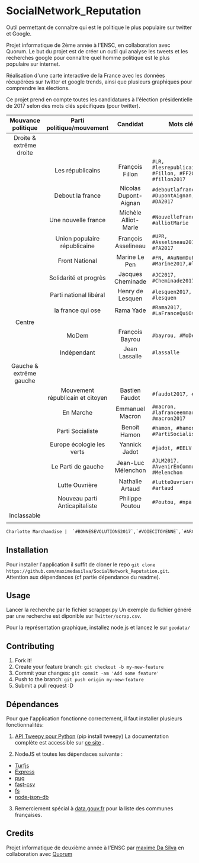 # SocialNetwork_Reputation

Outil permettant de connaître qui est le politique le plus populaire sur twitter et Google.

Projet informatique de 2ème année à l'ENSC, en collaboration avec Quorum.
Le but du projet est de créer un outil qui analyse les tweets et les recherches google pour connaître quel homme politique est le plus populaire sur internet.

Réalisation d'une carte interactive de la France avec les données récupérées sur twitter et google trends, ainsi que plusieurs graphiques pour comprendre les élections.

Ce projet prend en compte toutes les candidatures à l'élection présidentielle de 2017 selon des mots clés spécifiques (pour twitter).

|Mouvance politique     | Parti politique/mouvement        | Candidat              | Mots clés |
|:---------------------:|:--------------------------------:|:---------------------:|-----------|
|Droite & extrême droite|                                  |                       |                                                           |
|                       | Les républicains                 | François Fillon       |    `#LR, #lesrepublicains, #Fillon, #FF2017, #fillon2017` |
|                       |        Debout la france          | Nicolas Dupont-Aignan |    `#deboutlafrance,#DLF #DupontAignan, #DA2017 `         |
|                       |     Une nouvelle france          | Michèle Alliot-Marie  |    `#NouvelleFrance, #alliotMarie`                        |
|                       |   Union populaire républicaine   | François Asselineau   |    `#UPR, #Asselineau2017, #FA2017`                       |
|                       |         Front National           | Marine Le Pen         |    `#FN, #AuNomDuPeuple, #Marine2017,#lePen`              |
|                       |       Solidarité et progrès      | Jacques Cheminade     |    `#JC2017, #Cheminade2017`                              |
|                       |     Parti national libéral       | Henry de Lesquen      |    `#lesquen2017, #lesquen`                               |
|                       |         la france qui ose        | Rama Yade             |    `#Rama2017, #LaFranceQuiOse`                           |
|Centre                 |                                  |                       |                                                           |
|                       |              MoDem               | François Bayrou       |    `#bayrou, #MoDem`                                      |
|                       |           Indépendant            | Jean Lassalle         |    `#lassalle`                                            |
|Gauche & extrême gauche|                                  |                       |                                                           |
|                       | Mouvement républicain et citoyen | Bastien Faudot        |    `#faudot2017, #mrc`                                    |
|                       | En Marche                        | Emmanuel Macron       |    `#macron, #lafranceenmarche, #macron2017`              |
|                       | Parti Socialiste                 | Benoît Hamon          |    `#hamon, #hamon, #PS, #PartiSocialiste`                |
|                       | Europe écologie les verts        | Yannick Jadot         |    `#jadot, #EELV`                                        |
|                       | Le Parti de gauche               | Jean-Luc Mélenchon    |    `#JLM2017, #AvenirEnCommunn, #Melenchon`               |
|                       | Lutte Ouvrière                   | Nathalie Artaud       |    `#lutteOuvriere, #artaud`                              |
|                       | Nouveau parti Anticapitaliste    | Philippe Poutou       |    `#Poutou, #npa`                                        |
|Inclassable            |                                  |                       |                                                           |
|                       |                                  |
``` diff
Charlotte Marchandise |  `#BONNESEVOLUTIONS2017`,`#VOIECITOYENNE`,`#ARCHIPELCITOYEN`                                                       |
```


## Installation

Pour installer l'application il suffit de cloner le repo `git clone https://github.com/maximedasilva/SocialNetwork_Reputation.git`.
Attention aux dépendances (cf partie dépendance du readme).

## Usage
Lancer la recherche par le fichier scrapper.py
Un exemple du fichier généré par une recherche est diponible sur `Twitter/scrap.csv`.

Pour la représentation graphique, installez node.js et lancez le sur `geodata/`



## Contributing
1. Fork it!
2. Create your feature branch: `git checkout -b my-new-feature`
3. Commit your changes: `git commit -am 'Add some feature'`
4. Push to the branch: `git push origin my-new-feature`
5. Submit a pull request :D

## Dépendances
Pour que l'application fonctionne correctement, il faut installer plusieurs fonctionnalités:

1. [API Tweepy pour Python](https://github.com/tweepy/tweepy) (pip install tweepy) La documentation complète est accessible sur [ce site](http://tweepy.readthedocs.io/en/v3.5.0/) .

2. NodeJS et toutes les dépendaces suivante :

 * [Turfjs](http://turfjs.org/)
 * [Express](http://expressjs.com/fr/)
 * [pug](https://pugjs.org/api/getting-started.html)
 * [fast-csv](http://c2fo.io/fast-csv/)
 * [fs](https://nodejs.org/api/fs.html)
 * [node-json-db](https://www.npmjs.com/package/node-json-db)


3. Remerciement spécial à [data.gouv.fr](https://www.data.gouv.fr/) pour la liste des communes françaises.


## Credits
Projet informatique de deuxième année à l'ENSC par [maxime Da Silva](https://github.com/maximedasilva) en collaboration avec [Quorum](https://www.quorum-impact.com/)
